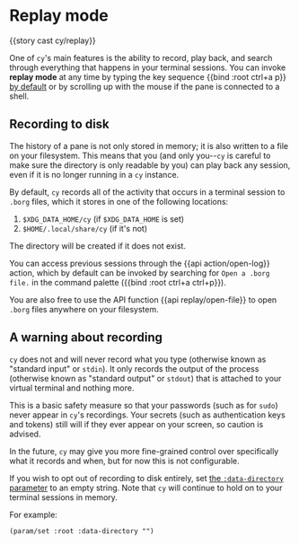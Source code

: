 # Replay mode

{{story cast cy/replay}}

One of `cy`'s main features is the ability to record, play back, and search through everything that happens in your terminal sessions. You can invoke **replay mode** at any time by typing the key sequence {{bind :root ctrl+a p}} [by default](./default-keys.md#general) or by scrolling up with the mouse if the pane is connected to a shell.

## Recording to disk

The history of a pane is not only stored in memory; it is also written to a file on your filesystem. This means that you (and only you--`cy` is careful to make sure the directory is only readable by you) can play back any session, even if it is no longer running in a `cy` instance.

By default, `cy` records all of the activity that occurs in a terminal session to `.borg` files, which it stores in one of the following locations:

1.  `$XDG_DATA_HOME/cy` (if `$XDG_DATA_HOME` is set)
1.  `$HOME/.local/share/cy` (if it's not)

The directory will be created if it does not exist.

You can access previous sessions through the {{api action/open-log}} action, which by default can be invoked by searching for `Open a .borg file.` in the command palette ({{bind :root ctrl+a ctrl+p}}).

You are also free to use the API function {{api replay/open-file}} to open `.borg` files anywhere on your filesystem.

## A warning about recording

`cy` does not and will never record what you type (otherwise known as "standard input" or `stdin`). It only records the output of the process (otherwise known as "standard output" or `stdout`) that is attached to your virtual terminal and nothing more.

This is a basic safety measure so that your passwords (such as for `sudo`) never appear in `cy`'s recordings. Your secrets (such as authentication keys and tokens) still will if they ever appear on your screen, so caution is advised.

In the future, `cy` may give you more fine-grained control over specifically what it records and when, but for now this is not configurable.

If you wish to opt out of recording to disk entirely, set [the `:data-directory` parameter](./parameters.md#default-parameters) to an empty string. Note that `cy` will continue to hold on to your terminal sessions in memory.

For example:

```janet
(param/set :root :data-directory "")
```
